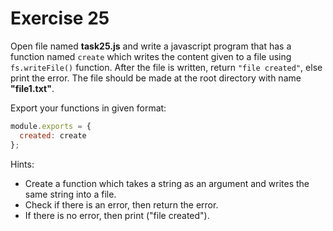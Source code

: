 # Exercise 25

Open file named **task25.js** and write a javascript program that has a function named `create` which writes the content given to a file using `fs.writeFile()` function. After the file is written, return `"file created"`, else print the error.
The file should be made at the root directory with name **"file1.txt"**.

Export your functions in given format:

```js
module.exports = {
  created: create
};
```

Hints:

- Create a function which takes a string as an argument and writes the same string into a file.
- Check if there is an error, then return the error.
- If there is no error, then print ("file created").